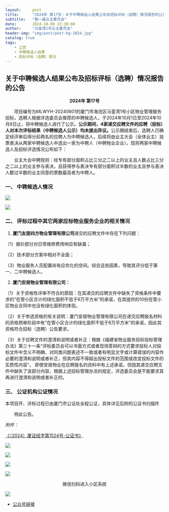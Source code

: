 ```yaml
---
layout:     post
title:      "2024年 第17号：关于中聘候选人结果公布及招标评标（选聘）情况报告的公告"
subtitle:   "第一届业主委员会"
date:       2024-10-09 22:30:00
author:     "马銮湾1号业主委员会"
header-img: "img/post/post-bg-2024.jpg"
catalog: true
tags:
    - 公告
    - 中聘候选人结果
    - 招标评标（选聘）情况
---
```




## 关于中聘候选人结果公布及招标评标（选聘）情况报告的公告

<center><strong>2024年 第17号</strong></center>

&emsp;&emsp;项目编号为MLWYH-20240601的厦门市海沧区马銮湾1号小区物业管理服务招标，选聘人根据评选委员会推荐的中聘候选人，于2024年10月1日至2024年10月8日止，将中聘候选人进行了公示。<strong>公示期间，4家递交应聘文件的应聘（投标）人对本次评标结果（中聘候选人公示）均未提出异议。</strong>公示期结束后，选聘人已确定经评审后得分前两名的应聘人为中聘候选人，后续将由业主大会（全体业主）投票表决从两家中聘候选人中选出一家为中聘人（中聘物业企业）。现将两家中聘候选人及招标评选情况公布如下：

&emsp;&emsp;业主大会中聘规则：经专有部分面积占比三分之二以上的业主且人数占比三分之二以上的业主参与表决，且获得参与表决专有部分面积过半数的业主且参与表决人数过半数的业主同意的票数最高者为中聘人。
### 一、	中聘候选人情况

![](\img\in-post\2024-10-9-万科情况.jpg)


![](\img\in-post\2024-10-9-世茂情况.jpg)


### 二、	评标过程中其它两家应标物业服务企业的相关情况

1.	<strong>厦门友朋四方物业管理有限公司</strong>递交的应聘文件中存在下列问题：

（1）报价部分对日常维修费用响应有缺漏；

（2）技术部分方案中相对不全面；

（3）物业服务人员配置尚有应优化的空间。综合这些因素，导致其评分低于第一、二中聘候选人。

2.	<strong>厦门安居物业管理有限公司：</strong>

（1）关于资格性评审不符合的原因：在其递交的应聘文件中缺失了资格条件中要求的“在管小区合计的绿化面积不低于6万平方米”的承诺，在其提供的10份在管小区物业合同中也没有绿化面积的体现。

（2）关于参选资格的有关说明：厦门安居物业管理有限公司在递交应聘报名材料的资格预审阶段中有“在管小区合计的绿化面积不低于6万平方米”的承诺，因此其资格符合招标（选聘）公告要求。

（3）关于应聘文件的澄清和说明或者补正：根据《福建省物业服务招标投标管理办法》第三十一条“评标委员会可以书面方式或者现场答辩的方式要求投标人对投标文件中含义不明确、对同类问题表述不一致或者有明显文字或计算错误的内容作必要的澄清和说明或者补正，但其内容不得超出投标文件的范围或改变投标文件的实质性内容”。
即使安居物业在应聘报名的资料中有上述承诺，但因其递交应聘文件中缺失了该部分内容，根据上述招标管理办法的规定，评选委员会是不能要求其再进行澄清和说明或者补正的。

### 三、	公证机构公证情况

本项目开、评标过程已由厦门市公证处全程公证，具体详见后附的公证书扫描件


&emsp;&emsp;特此公告。

<em>附件：</em>

[《（2024）厦证经字第1524号-公证书》](https://drive.weixin.qq.com/s?k=ALIArAcrAFkctt2Iv3) 


![](\img\in-post\2024-10-9-公告实景-1.jpg)

![](\img\in-post\2024-10-9-公告实景-2.jpg)

![](\img\in-post\2024-10-9-公告实景-3.jpg)

![](\img\in-post\2024-10-9-公告实景-4.jpg)

<center>微信扫码进入小区系统</center>

![](\img\in-post\蜂窝智家.jpg)


- [公众号链接](https://mp.weixin.qq.com/s/reW6N9adacs9p_owoqhSzw)
